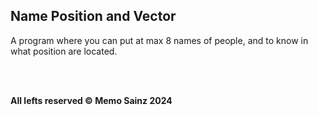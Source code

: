 ## Name Position and Vector

A program where you can put at max 8 names of people, and to know in what position are located.

<br>
<br>

<b> All lefts reserved 	&#169; Memo Sainz 2024 </b>
